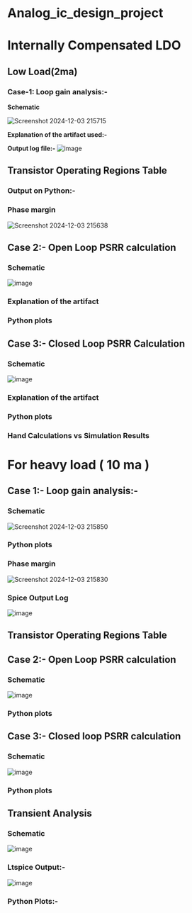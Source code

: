 # Analog_ic_design_project

# Internally Compensated LDO

## Low Load(2ma)

### Case-1: Loop gain analysis:-

**Schematic**

![Screenshot 2024-12-03 215715](https://github.com/user-attachments/assets/fee7a096-3ef0-4455-93e6-fe4644fbe93d)

**Explanation of the artifact used:-**

**Output log file:-**
![image](https://github.com/user-attachments/assets/fe15a521-710d-4b12-8d1d-5b0adb58d749)


## Transistor Operating Regions Table

### Output on Python:-

### Phase margin

![Screenshot 2024-12-03 215638](https://github.com/user-attachments/assets/d2b6bc1d-3ad0-491b-87d3-3b8aa7483429)


## Case 2:- Open Loop PSRR calculation

### Schematic

![image](https://github.com/user-attachments/assets/db534bfc-6962-404b-a3ac-95dc34842b4c)


### Explanation of the artifact

### Python plots


## Case 3:- Closed Loop PSRR Calculation

### Schematic

![image](https://github.com/user-attachments/assets/3af5bdd6-786e-43df-8d68-c779ad49a757)

### Explanation of the artifact

### Python plots

### Hand Calculations vs Simulation Results


# For heavy load ( 10 ma )

## Case 1:- Loop gain analysis:-

### Schematic

![Screenshot 2024-12-03 215850](https://github.com/user-attachments/assets/ef1ab793-0dc1-4552-bfd4-999130da643c)


### Python plots


### Phase margin

![Screenshot 2024-12-03 215830](https://github.com/user-attachments/assets/b3944f33-0b71-4fd6-9b2e-25f150c0f6ff)


### Spice Output Log

![image](https://github.com/user-attachments/assets/9d00a5a7-42af-46dc-b791-85d6535928f8)


## Transistor Operating Regions Table

## Case 2:- Open Loop PSRR calculation

### Schematic

![image](https://github.com/user-attachments/assets/ec1025c3-24ea-4bee-8f06-04e198f5c7e2)


### Python plots

## Case 3:- Closed loop PSRR calculation

### Schematic

![image](https://github.com/user-attachments/assets/112705cf-8831-4b34-a88a-96ed6861a41c)

### Python plots

## Transient Analysis

### Schematic

![image](https://github.com/user-attachments/assets/f58b0da4-1fec-4ac7-bac4-430dd49bf492)



### Ltspice Output:-
![image](https://github.com/user-attachments/assets/c3b5884f-3f67-4d78-a7ab-df21042d98df)

### Python Plots:-















